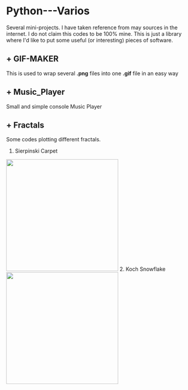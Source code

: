 # Python---Varios
Several mini-projects. I have taken reference from may sources in the internet. I do not claim this codes to be 100% mine. This is just a library where I'd like to put some useful (or interesting) pieces of software.

## + GIF-MAKER
This is used to wrap several **.png** files into one **.gif** file in an easy way

## + Music_Player
Small and simple console Music Player

## + Fractals
Some codes plotting different fractals.
  1. Sierpinski Carpet
  <img src="https://github.com/Migran99/Python---Varios/blob/master/sierpinski_carpet.gif" width="300" height="300">
  2. Koch Snowflake
  <img src="https://github.com/Migran99/Python---Varios/blob/master/Koch.gif" width="300" height="300">
